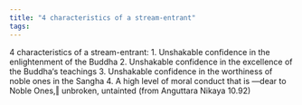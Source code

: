 ```yaml
---
title: "4 characteristics of a stream-entrant"
tags: 
---
```

4 characteristics of a stream-entrant: 1. Unshakable confidence in the enlightenment of the Buddha 2. Unshakable confidence in the excellence of the Buddha‘s teachings 3. Unshakable confidence in the worthiness of noble ones in the Sangha 4. A high level of moral conduct that is ―dear to Noble Ones,‖ unbroken, untainted (from Anguttara Nikaya 10.92)
